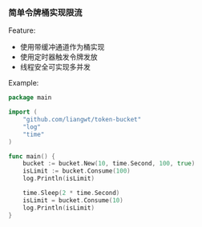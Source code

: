 ### 简单令牌桶实现限流

Feature:
- 使用带缓冲通道作为桶实现
- 使用定时器触发令牌发放
- 线程安全可实现多并发

Example:

```go
package main

import (
	"github.com/liangwt/token-bucket"
	"log"
	"time"
)

func main() {
	bucket := bucket.New(10, time.Second, 100, true)
	isLimit := bucket.Consume(100)
	log.Println(isLimit)

	time.Sleep(2 * time.Second)
	isLimit = bucket.Consume(10)
	log.Println(isLimit)
}
```